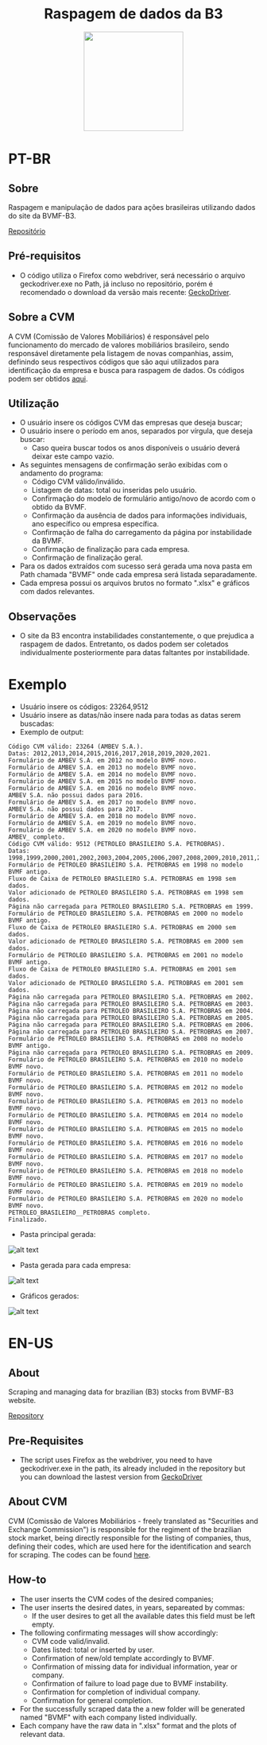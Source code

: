 <div align="center">
<h1>
  Raspagem de dados da B3
  </h1>
  <a href="https://www.b3.com.br/pt_br/">
  <img src="https://i.imgur.com/3LURIFu.png" width="200">
  </a>
  </div>
  
# PT-BR
## Sobre
Raspagem e manipulação de dados para ações brasileiras utilizando dados do site da BVMF-B3.

[Repositório](https://github.com/capuccino26/BVMF-Scraping)

## Pré-requisitos
* O código utiliza o Firefox como webdriver, será necessário o arquivo geckodriver.exe no Path, já incluso no repositório, porém é recomendado o download da versão mais recente: [GeckoDriver](https://github.com/mozilla/geckodriver/releases).

## Sobre a CVM
A CVM (Comissão de Valores Mobiliários) é responsável pelo funcionamento do mercado de valores mobiliários brasileiro, sendo responsável diretamente pela listagem de novas companhias, assim, definindo seus respectivos códigos que são aqui utilizados para identificação da empresa e busca para raspagem de dados. Os códigos podem ser obtidos [aqui](https://cvmweb.cvm.gov.br/SWB/Sistemas/SCW/CPublica/CiaAb/FormBuscaCiaAb.aspx?TipoConsult=c).

## Utilização
* O usuário insere os códigos CVM das empresas que deseja buscar;
* O usuário insere o período em anos, separados por vírgula, que deseja buscar:
  * Caso queira buscar todos os anos disponíveis o usuário deverá deixar este campo vazio.
* As seguintes mensagens de confirmação serão exibidas com o andamento do programa:
  * Código CVM válido/inválido.
  * Listagem de datas: total ou inseridas pelo usuário.
  * Confirmação do modelo de formulário antigo/novo de acordo com o obtido da BVMF.
  * Confirmação da ausência de dados para informações individuais, ano específico ou empresa específica.
  * Confirmação de falha do carregamento da página por instabilidade da BVMF.
  * Confirmação de finalização para cada empresa.
  * Confirmação de finalização geral.
* Para os dados extraídos com sucesso será gerada uma nova pasta em Path chamada "BVMF" onde cada empresa será listada separadamente.
* Cada empresa possui os arquivos brutos no formato ".xlsx" e gráficos com dados relevantes.

## Observações
* O site da B3 encontra instabilidades constantemente, o que prejudica a raspagem de dados. Entretanto, os dados podem ser coletados individualmente posteriormente para datas faltantes por instabilidade.

# Exemplo
  * Usuário insere os códigos: 23264,9512
  * Usuário insere as datas/não insere nada para todas as datas serem buscadas:
  * Exemplo de output:
  ```
Código CVM válido: 23264 (AMBEV S.A.).
Datas: 2012,2013,2014,2015,2016,2017,2018,2019,2020,2021.
Formulário de AMBEV S.A. em 2012 no modelo BVMF novo.
Formulário de AMBEV S.A. em 2013 no modelo BVMF novo.
Formulário de AMBEV S.A. em 2014 no modelo BVMF novo.
Formulário de AMBEV S.A. em 2015 no modelo BVMF novo.
Formulário de AMBEV S.A. em 2016 no modelo BVMF novo.
AMBEV S.A. não possui dados para 2016.
Formulário de AMBEV S.A. em 2017 no modelo BVMF novo.
AMBEV S.A. não possui dados para 2017.
Formulário de AMBEV S.A. em 2018 no modelo BVMF novo.
Formulário de AMBEV S.A. em 2019 no modelo BVMF novo.
Formulário de AMBEV S.A. em 2020 no modelo BVMF novo.
AMBEV_ completo.
Código CVM válido: 9512 (PETROLEO BRASILEIRO S.A. PETROBRAS).
Datas: 1998,1999,2000,2001,2002,2003,2004,2005,2006,2007,2008,2009,2010,2011,2012,2013,2014,2015,2016,2017,2018,2019,2020,2021.
Formulário de PETROLEO BRASILEIRO S.A. PETROBRAS em 1998 no modelo BVMF antigo.
Fluxo de Caixa de PETROLEO BRASILEIRO S.A. PETROBRAS em 1998 sem dados.
Valor adicionado de PETROLEO BRASILEIRO S.A. PETROBRAS em 1998 sem dados.
Página não carregada para PETROLEO BRASILEIRO S.A. PETROBRAS em 1999.
Formulário de PETROLEO BRASILEIRO S.A. PETROBRAS em 2000 no modelo BVMF antigo.
Fluxo de Caixa de PETROLEO BRASILEIRO S.A. PETROBRAS em 2000 sem dados.
Valor adicionado de PETROLEO BRASILEIRO S.A. PETROBRAS em 2000 sem dados.
Formulário de PETROLEO BRASILEIRO S.A. PETROBRAS em 2001 no modelo BVMF antigo.
Fluxo de Caixa de PETROLEO BRASILEIRO S.A. PETROBRAS em 2001 sem dados.
Valor adicionado de PETROLEO BRASILEIRO S.A. PETROBRAS em 2001 sem dados.
Página não carregada para PETROLEO BRASILEIRO S.A. PETROBRAS em 2002.
Página não carregada para PETROLEO BRASILEIRO S.A. PETROBRAS em 2003.
Página não carregada para PETROLEO BRASILEIRO S.A. PETROBRAS em 2004.
Página não carregada para PETROLEO BRASILEIRO S.A. PETROBRAS em 2005.
Página não carregada para PETROLEO BRASILEIRO S.A. PETROBRAS em 2006.
Página não carregada para PETROLEO BRASILEIRO S.A. PETROBRAS em 2007.
Formulário de PETROLEO BRASILEIRO S.A. PETROBRAS em 2008 no modelo BVMF antigo.
Página não carregada para PETROLEO BRASILEIRO S.A. PETROBRAS em 2009.
Formulário de PETROLEO BRASILEIRO S.A. PETROBRAS em 2010 no modelo BVMF novo.
Formulário de PETROLEO BRASILEIRO S.A. PETROBRAS em 2011 no modelo BVMF novo.
Formulário de PETROLEO BRASILEIRO S.A. PETROBRAS em 2012 no modelo BVMF novo.
Formulário de PETROLEO BRASILEIRO S.A. PETROBRAS em 2013 no modelo BVMF novo.
Formulário de PETROLEO BRASILEIRO S.A. PETROBRAS em 2014 no modelo BVMF novo.
Formulário de PETROLEO BRASILEIRO S.A. PETROBRAS em 2015 no modelo BVMF novo.
Formulário de PETROLEO BRASILEIRO S.A. PETROBRAS em 2016 no modelo BVMF novo.
Formulário de PETROLEO BRASILEIRO S.A. PETROBRAS em 2017 no modelo BVMF novo.
Formulário de PETROLEO BRASILEIRO S.A. PETROBRAS em 2018 no modelo BVMF novo.
Formulário de PETROLEO BRASILEIRO S.A. PETROBRAS em 2019 no modelo BVMF novo.
Formulário de PETROLEO BRASILEIRO S.A. PETROBRAS em 2020 no modelo BVMF novo.
PETROLEO_BRASILEIRO__PETROBRAS completo.
Finalizado.
  ```
  * Pasta principal gerada:
  
  ![alt text](https://i.imgur.com/e2PTnMk.png)
  
  * Pasta gerada para cada empresa:
  
  ![alt text](https://i.imgur.com/zwwU6ax.png)
  
  * Gráficos gerados:
  
  ![alt text](https://i.imgur.com/IipYYsk.png)

# EN-US
## About
Scraping and managing data for brazilian (B3) stocks from BVMF-B3 website.

[Repository](https://github.com/capuccino26/BVMF-Scraping)

## Pre-Requisites
* The script uses Firefox as the webdriver, you need to have geckodriver.exe in the path, its already included in the repository but you can download the lastest version from [GeckoDriver](https://github.com/mozilla/geckodriver/releases)

## About CVM
CVM (Comissão de Valores Mobiliários - freely translated as "Securities and Exchange Commission") is responsible for the regiment of the brazilian stock market, being directly responsible for the listing of companies, thus, defining their codes, which are used here for the identification and search for scraping. The codes can be found [here](https://cvmweb.cvm.gov.br/SWB/Sistemas/SCW/CPublica/CiaAb/FormBuscaCiaAb.aspx?TipoConsult=c).

## How-to
* The user inserts the CVM codes of the desired companies;
* The user inserts the desired dates, in years, separeated by commas:
  * If the user desires to get all the available dates this field must be left empty.
* The following confirmating messages will show accordingly:
  * CVM code valid/invalid.
  * Dates listed: total or inserted by user.
  * Confirmation of new/old template accordingly to BVMF.
  * Confirmation of missing data for individual information, year or company.
  * Confirmation of failure to load page due to BVMF instability.
  * Confirmation for completion of individual company.
  * Confirmation for general completion.
* For the successfully scraped data the a new folder will be generated named "BVMF" with each company listed individually.
* Each company have the raw data in ".xlsx" format and the plots of relevant data.
